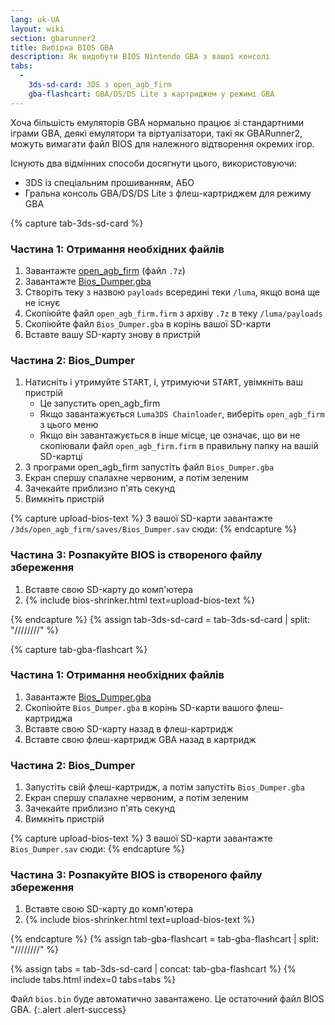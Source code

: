 ```yaml
---
lang: uk-UA
layout: wiki
section: gbarunner2
title: Вибірка BIOS GBA
description: Як видобути BIOS Nintendo GBA з вашої консолі
tabs:
  - 
    3ds-sd-card: 3DS з open_agb_firm
    gba-flashcart: GBA/DS/DS Lite з картриджем у режимі GBA
---
```


Хоча більшість емуляторів GBA нормально працює зі стандартними іграми GBA, деякі емулятори та віртуалізатори, такі як GBARunner2, можуть вимагати файл BIOS для належного відтворення окремих ігор.

Існують два відмінних способи досягнути цього, використовуючи:
- 3DS із спеціальним прошиванням, АБО
- Гральна консоль GBA/DS/DS Lite з флеш-картриджем для режиму GBA

{% capture tab-3ds-sd-card %}
### Частина 1: Отримання необхідних файлів
1. Завантажте [open_agb_firm](https://github.com/profi200/open_agb_firm/releases/latest) (файл `.7z`)
1. Завантажте [Bios_Dumper.gba](https://github.com/GlaZedBelmont/Random-Stuff/releases/download/0.0.5/Bios_Dumper.gba)
1. Створіть теку з назвою `payloads` всередині теки `/luma`, якщо вона ще не існує
1. Скопіюйте файл `open_agb_firm.firm` з архіву `.7z` в теку `/luma/payloads`
1. Скопіюйте файл `Bios_Dumper.gba` в корінь вашої SD-карти
1. Вставте вашу SD-карту знову в пристрій

### Частина 2: Bios_Dumper
1. Натисніть і утримуйте <kbd>START</kbd>, і, утримуючи <kbd>START</kbd>, увімкніть ваш пристрій
    - Це запустить open_agb_firm
    - Якщо завантажується `Luma3DS Chainloader`, виберіть `open_agb_firm` з цього меню
    - Якщо він завантажується в інше місце, це означає, що ви не скопіювали файл `open_agb_firm.firm` в правильну папку на вашій SD-картці
1. З програми open_agb_firm запустіть файл `Bios_Dumper.gba`
1. Екран спершу спалахне червоним, а потім зеленим
1. Зачекайте приблизно п'ять секунд
1. Вимкніть пристрій

{% capture upload-bios-text %}
З вашої SD-карти завантажте `/3ds/open_agb_firm/saves/Bios_Dumper.sav` сюди:
{% endcapture %}

### Частина 3: Розпакуйте BIOS із створеного файлу збереження
1. Вставте свою SD-карту до комп'ютера
1. {% include bios-shrinker.html text=upload-bios-text %}

{% endcapture %}
{% assign tab-3ds-sd-card = tab-3ds-sd-card | split: "////////" %}


{% capture tab-gba-flashcart %}
### Частина 1: Отримання необхідних файлів
1. Завантажте [Bios_Dumper.gba](https://github.com/GlaZedBelmont/Random-Stuff/releases/download/0.0.5/Bios_Dumper.gba)
1. Скопіюйте `Bios_Dumper.gba` в корінь SD-карти вашого флеш-картриджа
1. Вставте свою SD-карту назад в флеш-картридж
1. Вставте свою флеш-картридж GBA назад в картридж

### Частина 2: Bios_Dumper
1. Запустіть свій флеш-картридж, а потім запустіть `Bios_Dumper.gba`
1. Екран спершу спалахне червоним, а потім зеленим
1. Зачекайте приблизно п'ять секунд
1. Вимкніть пристрій

{% capture upload-bios-text %}
З вашої SD-карти завантажте `Bios_Dumper.sav` сюди:
{% endcapture %}

### Частина 3: Розпакуйте BIOS із створеного файлу збереження
1. Вставте свою SD-карту до комп'ютера
1. {% include bios-shrinker.html text=upload-bios-text %}

{% endcapture %}
{% assign tab-gba-flashcart = tab-gba-flashcart | split: "////////" %}

{% assign tabs = tab-3ds-sd-card | concat: tab-gba-flashcart %}
{% include tabs.html index=0 tabs=tabs %}

Файл `bios.bin` буде автоматично завантажено. Це остаточний файл BIOS GBA.
{:.alert .alert-success}

<script src="https://geraintluff.github.io/sha256/sha256.min.js"></script>
<script src="/assets/js/bios-shrinker.js"></script>
